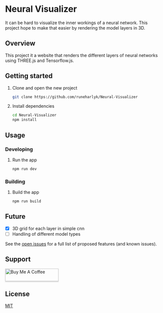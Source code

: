 # Neural Visualizer

It can be hard to visualize the inner workings of a neural network.
This project hope to make that easier by rendering the model layers in 3D.

## Overview

This project it a website that renders the different layers of neural networks using THREE.js and Tensorflow.js.

## Getting started

1. Clone and open the new project

    ```sh
    git clone https://github.com/runeharlyk/Neural-Visualizer
    ```

1. Install dependencies

    ```sh
    cd Neural-Visualizer
    npm install
    ```

## Usage

### Developing

1. Run the app

    ```sh
    npm run dev
    ```

### Building

1. Build the app

    ```sh
    npm run build
    ```

<!-- ## Version History

* 0.2
    * Various bug fixes and optimizations
    * See [commit change]() or See [release history]()
* 0.1
    * Initial Release -->

## Future

* [x] 3D grid for each layer in simple cnn
* [ ] Handling of different model types

See the [open issues](https://github.com/runeharlyk/Neural-Visualizer/issues) for a full list of proposed features (and known issues).

## Support

<a href="https://bmc.link/runeharlyk" target="_blank"><img src="https://www.buymeacoffee.com/assets/img/custom_images/purple_img.png" alt="Buy Me A Coffee" style="height: 41px !important;width: 174px !important;box-shadow: 0px 3px 2px 0px rgba(190, 190, 190, 0.5) !important;-webkit-box-shadow: 0px 3px 2px 0px rgba(190, 190, 190, 0.5) !important;" ></a>

## License

[MIT](https://github.com/runeharlyk/Neural-Visualizer/blob/master/LICENSE.md)
